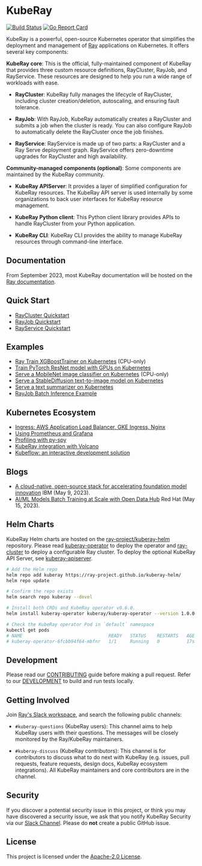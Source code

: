 # KubeRay

[![Build Status](https://github.com/ray-project/kuberay/workflows/Go-build-and-test/badge.svg)](https://github.com/ray-project/kuberay/actions)
[![Go Report Card](https://goreportcard.com/badge/github.com/ray-project/kuberay)](https://goreportcard.com/report/github.com/ray-project/kuberay)

KubeRay is a powerful, open-source Kubernetes operator that simplifies the deployment and management of [Ray](https://github.com/ray-project/ray) applications on Kubernetes. It offers several key components:

**KubeRay core**: This is the official, fully-maintained component of KubeRay that provides three custom resource definitions, RayCluster, RayJob, and RayService. These resources are designed to help you run a wide range of workloads with ease.

* **RayCluster**: KubeRay fully manages the lifecycle of RayCluster, including cluster creation/deletion, autoscaling, and ensuring fault tolerance.

* **RayJob**: With RayJob, KubeRay automatically creates a RayCluster and submits a job when the cluster is ready. You can also configure RayJob to automatically delete the RayCluster once the job finishes.

* **RayService**: RayService is made up of two parts: a RayCluster and a Ray Serve deployment graph. RayService offers zero-downtime upgrades for RayCluster and high availability.

**Community-managed components (optional)**: Some components are maintained by the KubeRay community.

* **KubeRay APIServer**: It provides a layer of simplified configuration for KubeRay resources. The KubeRay API server is used internally
by some organizations to back user interfaces for KubeRay resource management.

* **KubeRay Python client**: This Python client library provides APIs to handle RayCluster from your Python application.

* **KubeRay CLI**: KubeRay CLI provides the ability to manage KubeRay resources through command-line interface.

## Documentation

From September 2023, most KubeRay documentation will be hosted on the [Ray documentation](https://docs.ray.io/en/latest/cluster/kubernetes/index.html).

## Quick Start

* [RayCluster Quickstart](https://docs.ray.io/en/master/cluster/kubernetes/getting-started/raycluster-quick-start.html)
* [RayJob Quickstart](https://docs.ray.io/en/master/cluster/kubernetes/getting-started/rayjob-quick-start.html)
* [RayService Quickstart](https://docs.ray.io/en/master/cluster/kubernetes/getting-started/rayservice-quick-start.html)

## Examples

* [Ray Train XGBoostTrainer on Kubernetes](https://docs.ray.io/en/master/cluster/kubernetes/examples/ml-example.html#kuberay-ml-example) (CPU-only)
* [Train PyTorch ResNet model with GPUs on Kubernetes](https://docs.ray.io/en/master/cluster/kubernetes/examples/gpu-training-example.html#kuberay-gpu-training-example)
* [Serve a MobileNet image classifier on Kubernetes](https://docs.ray.io/en/master/cluster/kubernetes/examples/mobilenet-rayservice.html#kuberay-mobilenet-rayservice-example) (CPU-only)
* [Serve a StableDiffusion text-to-image model on Kubernetes](https://docs.ray.io/en/master/cluster/kubernetes/examples/stable-diffusion-rayservice.html#kuberay-stable-diffusion-rayservice-example)
* [Serve a text summarizer on Kubernetes](https://docs.ray.io/en/master/cluster/kubernetes/examples/text-summarizer-rayservice.html#kuberay-text-summarizer-rayservice-example)
* [RayJob Batch Inference Example](https://docs.ray.io/en/master/cluster/kubernetes/examples/rayjob-batch-inference-example.html#kuberay-batch-inference-example)

## Kubernetes Ecosystem

* [Ingress: AWS Application Load Balancer, GKE Ingress, Nginx](https://docs.ray.io/en/master/cluster/kubernetes/k8s-ecosystem/ingress.html#kuberay-ingress)
* [Using Prometheus and Grafana](https://docs.ray.io/en/master/cluster/kubernetes/k8s-ecosystem/prometheus-grafana.html#kuberay-prometheus-grafana)
* [Profiling with py-spy](https://docs.ray.io/en/master/cluster/kubernetes/k8s-ecosystem/pyspy.html#kuberay-pyspy-integration)
* [KubeRay integration with Volcano](https://docs.ray.io/en/master/cluster/kubernetes/k8s-ecosystem/volcano.html#kuberay-volcano)
* [Kubeflow: an interactive development solution](https://docs.ray.io/en/master/cluster/kubernetes/k8s-ecosystem/kubeflow.html#kuberay-kubeflow-integration)

## Blogs

* [A cloud-native, open-source stack for accelerating foundation model innovation](https://research.ibm.com/blog/openshift-foundation-model-stack) IBM (May 9, 2023).
* [AI/ML Models Batch Training at Scale with Open Data Hub](https://cloud.redhat.com/blog/ai/ml-models-batch-training-at-scale-with-open-data-hub) Red Hat (May 15, 2023).

## Helm Charts

KubeRay Helm charts are hosted on the [ray-project/kuberay-helm](https://github.com/ray-project/kuberay-helm) repository.
Please read [kuberay-operator](helm-chart/kuberay-operator/README.md) to deploy the operator and [ray-cluster](helm-chart/ray-cluster/README.md) to deploy a configurable Ray cluster.
To deploy the optional KubeRay API Server, see [kuberay-apiserver](helm-chart/kuberay-apiserver/README.md).


```sh
# Add the Helm repo
helm repo add kuberay https://ray-project.github.io/kuberay-helm/
helm repo update

# Confirm the repo exists
helm search repo kuberay --devel

# Install both CRDs and KubeRay operator v0.6.0.
helm install kuberay-operator kuberay/kuberay-operator --version 1.0.0-rc.0

# Check the KubeRay operator Pod in `default` namespace
kubectl get pods
# NAME                                READY   STATUS    RESTARTS   AGE
# kuberay-operator-6fcbb94f64-mbfnr   1/1     Running   0          17s
```

## Development

Please read our [CONTRIBUTING](CONTRIBUTING.md) guide before making a pull request. Refer to our [DEVELOPMENT](./ray-operator/DEVELOPMENT.md) to build and run tests locally.

## Getting Involved

Join [Ray's Slack workspace](https://docs.google.com/forms/d/e/1FAIpQLSfAcoiLCHOguOm8e7Jnn-JJdZaCxPGjgVCvFijHB5PLaQLeig/viewform), and search the following public channels:

* `#kuberay-questions` (KubeRay users): This channel aims to help KubeRay users with their questions. The messages will be closely monitored by the Ray/KubeRay maintainers.

* `#kuberay-discuss` (KubeRay contributors): This channel is for contributors to discuss what to do next with KubeRay (e.g. issues, pull requests, feature requests, design docs, KubeRay ecosystem integrations). All KubeRay maintainers and core contributors are in the channel.

## Security

If you discover a potential security issue in this project, or think you may
have discovered a security issue, we ask that you notify KubeRay Security via our
[Slack Channel](https://ray-distributed.slack.com/archives/C02GFQ82JPM).
Please do **not** create a public GitHub issue.

## License

This project is licensed under the [Apache-2.0 License](LICENSE).
